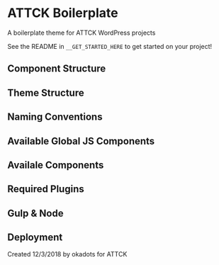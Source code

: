# ATTCK Boilerplate
A boilerplate theme for ATTCK WordPress projects

See the README in `__GET_STARTED_HERE` to get started on your project!

## Component Structure

## Theme Structure

## Naming Conventions

## Available Global JS Components

## Availale Components

## Required Plugins

## Gulp & Node

## Deployment

Created 12/3/2018 by okadots for ATTCK
